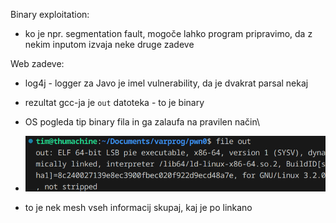 Binary exploitation:
- ko je npr. segmentation fault, mogoče lahko program pripravimo, da z nekim inputom izvaja neke druge zadeve

Web zadeve:
- log4j - logger za Javo je imel vulnerability, da je dvakrat parsal nekaj

- rezultat gcc-ja je `out` datoteka - to je binary
- OS pogleda tip binary fila in ga zalaufa na pravilen način\
- ![500](Images3/Pasted%20image%2020250224134302.png)
- to je nek mesh vseh informacij skupaj, kaj je po linkano